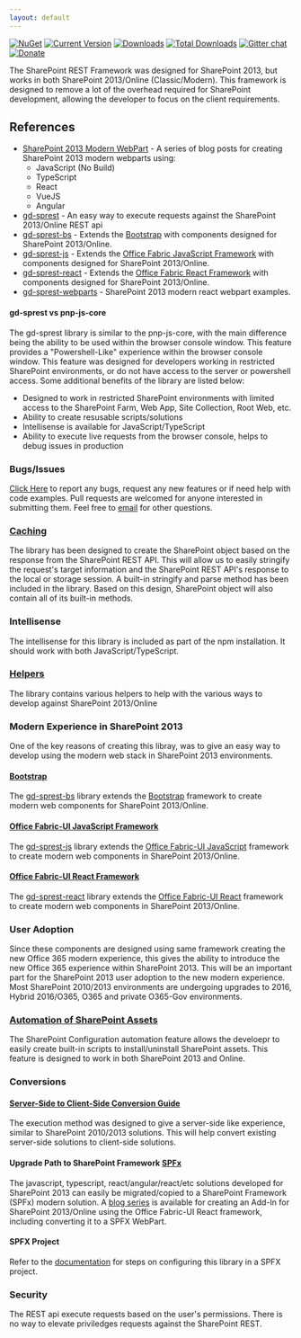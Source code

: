 ```yaml
---
layout: default
---
```


[![NuGet](https://img.shields.io/nuget/v/gd-sprest.svg)](https://www.nuget.org/packages/gd-sprest/)
[![Current Version](https://badge.fury.io/js/gd-sprest.svg)](https://www.npmjs.com/package/gd-sprest)
[![Downloads](https://img.shields.io/npm/dm/gd-sprest.svg)](https://www.npmjs.com/package/gd-sprest)
[![Total Downloads](https://img.shields.io/npm/dt/gd-sprest.svg)](https://www.npmjs.com/package/gd-sprest)
[![Gitter chat](https://badges.gitter.im/gitterHQ/gitter.png)](https://gitter.im/gd-sprest/Lobby)
[![Donate](https://img.shields.io/badge/Donate-PayPal-green.svg)](https://paypal.me/Dattabase)

The SharePoint REST Framework was designed for SharePoint 2013, but works in both SharePoint 2013/Online (Classic/Modern). This framework is designed to remove a lot of the overhead required for SharePoint development, allowing the developer to focus on the client requirements.

## References

- [SharePoint 2013 Modern WebPart](http://dattabase.com/sharepoint-2013-modern-webpart/) - A series of blog posts for creating SharePoint 2013 modern webparts using:
    - JavaScript (No Build)
    - TypeScript
    - React
    - VueJS
    - Angular
- [gd-sprest](https://github.com/gunjandatta/sprest) - An easy way to execute requests against the SharePoint 2013/Online REST api
- [gd-sprest-bs](https://github.com/gunjandatta/sprest-bs) - Extends the [Bootstrap](https://getbootstrap.com) with components designed for SharePoint 2013/Online.
- [gd-sprest-js](https://github.com/gunjandatta/sprest-js) - Extends the [Office Fabric JavaScript Framework](https://dev.office.com/fabric-js) with components designed for SharePoint 2013/Online.
- [gd-sprest-react](https://github.com/gunjandatta/sprest-react) - Extends the [Office Fabric React Framework](https://dev.office.com/fabric) with components designed for SharePoint 2013/Online.
- [gd-sprest-webparts](https://github.com/gunjandatta/sprest-webparts) - SharePoint 2013 modern react webpart examples.

#### gd-sprest vs pnp-js-core

The gd-sprest library is similar to the pnp-js-core, with the main difference being the ability to be used within the browser console window. This feature provides a "Powershell-Like" experience within the browser console window. This feature was designed for developers working in restricted SharePoint environments, or do not have access to the server or powershell access. Some additional benefits of the library are listed below:
- Designed to work in restricted SharePoint environments with limited access to the SharePoint Farm, Web App, Site Collection, Root Web, etc.
- Ability to create resusable scripts/solutions
- Intellisense is available for JavaScript/TypeScript
- Ability to execute live requests from the browser console, helps to debug issues in production

### Bugs/Issues

[Click Here](https://github.com/gunjandatta/sprest/issues) to report any bugs, request any new features or if need help with code examples. Pull requests are welcomed for anyone interested in submitting them. Feel free to [email](mailto:github@dattabase.com) for other questions.

### [Caching](/topics/caching)

The library has been designed to create the SharePoint object based on the response from the SharePoint REST API. This will allow us to easily stringify the request's target information and the SharePoint REST API's response to the local or storage session. A built-in stringify and parse method has been included in the library. Based on this design, SharePoint object will also contain all of its built-in methods.

### Intellisense

The intellisense for this library is included as part of the npm installation. It should work with both JavaScript/TypeScript.

### [Helpers](/helpers)

The library contains various helpers to help with the various ways to develop against SharePoint 2013/Online

### Modern Experience in SharePoint 2013

One of the key reasons of creating this libray, was to give an easy way to develop using the modern web stack in SharePoint 2013 environments.

#### [Bootstrap](extras/bs)

The [gd-sprest-bs](extras/bs) library extends the [Bootstrap](https://getbootstrap.com) framework to create modern web components for SharePoint 2013/Online.

#### [Office Fabric-UI JavaScript Framework](extras/js)

The [gd-sprest-js](extras/js) library extends the [Office Fabric-UI JavaScript](https://dev.office.com/fabric-js) framework to create modern web components in SharePoint 2013/Online.

#### [Office Fabric-UI React Framework](extras/react)

The [gd-sprest-react](extras/react) library extends the [Office Fabric-UI React](https://dev.office.com/fabric) framework to create modern web components in SharePoint 2013/Online.

### User Adoption
Since these components are designed using same framework creating the new Office 365 modern experience, this gives the ability to introduce the new Office 365 experience within SharePoint 2013. This will be an important part for the SharePoint 2013 user adoption to the new modern experience. Most SharePoint 2010/2013 environments are undergoing upgrades to 2016, Hybrid 2016/O365, O365 and private O365-Gov environments.

### [Automation of SharePoint Assets](/topics/automation)
The SharePoint Configuration automation feature allows the develoepr to easily create built-in scripts to install/uninstall SharePoint assets. This feature is designed to work in both SharePoint 2013 and Online.

### Conversions

#### [Server-Side to Client-Side Conversion Guide](development/serverside-conversion-guide)

The execution method was designed to give a server-side like experience, similar to SharePoint 2010/2013 solutions. This will help convert existing server-side solutions to client-side solutions.

#### Upgrade Path to SharePoint Framework [SPFx](https://docs.microsoft.com/en-us/sharepoint/dev/spfx/sharepoint-framework-overview)
The javascript, typescript, react/angular/react/etc solutions developed for SharePoint 2013 can easily be migrated/copied to a SharePoint Framework (SPFx) modern solution. A [blog series](http://dattabase.com/sharepoint-app-fabric-ui-react-part-3-3/) is available for creating an Add-In for SharePoint 2013/Online using the Office Fabric-UI React framework, including converting it to a SPFX WebPart.

#### SPFX Project
Refer to the [documentation](https://gunjandatta.github.io/development/spfx) for steps on configuring this library in a SPFX project.

### Security
The REST api execute requests based on the user's permissions. There is no way to elevate priviledges requests against the SharePoint REST.